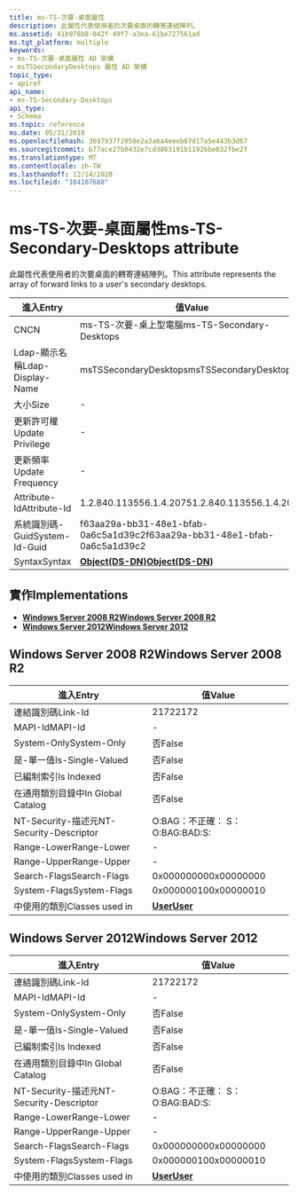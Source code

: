 ```yaml
---
title: ms-TS-次要-桌面屬性
description: 此屬性代表使用者的次要桌面的轉寄連結陣列。
ms.assetid: 41b978b8-042f-49f7-a3ea-61be727561ad
ms.tgt_platform: multiple
keywords:
- ms-TS-次要-桌面屬性 AD 架構
- msTSSecondaryDesktops 屬性 AD 架構
topic_type:
- apiref
api_name:
- ms-TS-Secondary-Desktops
api_type:
- Schema
ms.topic: reference
ms.date: 05/31/2018
ms.openlocfilehash: 3697937f2050e2a3a6a4eeeb67d17a5e443b3d67
ms.sourcegitcommit: b77ace27b0432e7cd3863191b11926be032fbe2f
ms.translationtype: MT
ms.contentlocale: zh-TW
ms.lasthandoff: 12/14/2020
ms.locfileid: "104107688"
---
```

# <a name="ms-ts-secondary-desktops-attribute"></a><span data-ttu-id="17190-105">ms-TS-次要-桌面屬性</span><span class="sxs-lookup"><span data-stu-id="17190-105">ms-TS-Secondary-Desktops attribute</span></span>

<span data-ttu-id="17190-106">此屬性代表使用者的次要桌面的轉寄連結陣列。</span><span class="sxs-lookup"><span data-stu-id="17190-106">This attribute represents the array of forward links to a user's secondary desktops.</span></span>



| <span data-ttu-id="17190-107">進入</span><span class="sxs-lookup"><span data-stu-id="17190-107">Entry</span></span> | <span data-ttu-id="17190-108">值</span><span class="sxs-lookup"><span data-stu-id="17190-108">Value</span></span> |
|-------------------|-----------------------------------------|
| <span data-ttu-id="17190-109">CN</span><span class="sxs-lookup"><span data-stu-id="17190-109">CN</span></span>                | <span data-ttu-id="17190-110">ms-TS-次要-桌上型電腦</span><span class="sxs-lookup"><span data-stu-id="17190-110">ms-TS-Secondary-Desktops</span></span>                |
| <span data-ttu-id="17190-111">Ldap-顯示名稱</span><span class="sxs-lookup"><span data-stu-id="17190-111">Ldap-Display-Name</span></span> | <span data-ttu-id="17190-112">msTSSecondaryDesktops</span><span class="sxs-lookup"><span data-stu-id="17190-112">msTSSecondaryDesktops</span></span>                   |
| <span data-ttu-id="17190-113">大小</span><span class="sxs-lookup"><span data-stu-id="17190-113">Size</span></span>              | \-                                      |
| <span data-ttu-id="17190-114">更新許可權</span><span class="sxs-lookup"><span data-stu-id="17190-114">Update Privilege</span></span>  | \-                                      |
| <span data-ttu-id="17190-115">更新頻率</span><span class="sxs-lookup"><span data-stu-id="17190-115">Update Frequency</span></span>  | \-                                      |
| <span data-ttu-id="17190-116">Attribute-Id</span><span class="sxs-lookup"><span data-stu-id="17190-116">Attribute-Id</span></span>      | <span data-ttu-id="17190-117">1.2.840.113556.1.4.2075</span><span class="sxs-lookup"><span data-stu-id="17190-117">1.2.840.113556.1.4.2075</span></span>                 |
| <span data-ttu-id="17190-118">系統識別碼-Guid</span><span class="sxs-lookup"><span data-stu-id="17190-118">System-Id-Guid</span></span>    | <span data-ttu-id="17190-119">f63aa29a-bb31-48e1-bfab-0a6c5a1d39c2</span><span class="sxs-lookup"><span data-stu-id="17190-119">f63aa29a-bb31-48e1-bfab-0a6c5a1d39c2</span></span>    |
| <span data-ttu-id="17190-120">Syntax</span><span class="sxs-lookup"><span data-stu-id="17190-120">Syntax</span></span>            | [<span data-ttu-id="17190-121">**Object(DS-DN)**</span><span class="sxs-lookup"><span data-stu-id="17190-121">**Object(DS-DN)**</span></span>](s-object-ds-dn.md) |



## <a name="implementations"></a><span data-ttu-id="17190-122">實作</span><span class="sxs-lookup"><span data-stu-id="17190-122">Implementations</span></span>

-   [<span data-ttu-id="17190-123">**Windows Server 2008 R2**</span><span class="sxs-lookup"><span data-stu-id="17190-123">**Windows Server 2008 R2**</span></span>](#windows-server-2008-r2)
-   [<span data-ttu-id="17190-124">**Windows Server 2012**</span><span class="sxs-lookup"><span data-stu-id="17190-124">**Windows Server 2012**</span></span>](#windows-server-2012)

## <a name="windows-server-2008-r2"></a><span data-ttu-id="17190-125">Windows Server 2008 R2</span><span class="sxs-lookup"><span data-stu-id="17190-125">Windows Server 2008 R2</span></span>



| <span data-ttu-id="17190-126">進入</span><span class="sxs-lookup"><span data-stu-id="17190-126">Entry</span></span> | <span data-ttu-id="17190-127">值</span><span class="sxs-lookup"><span data-stu-id="17190-127">Value</span></span> |
|------------------------|-----------------------------------|
| <span data-ttu-id="17190-128">連結識別碼</span><span class="sxs-lookup"><span data-stu-id="17190-128">Link-Id</span></span>                | <span data-ttu-id="17190-129">2172</span><span class="sxs-lookup"><span data-stu-id="17190-129">2172</span></span>                              |
| <span data-ttu-id="17190-130">MAPI-Id</span><span class="sxs-lookup"><span data-stu-id="17190-130">MAPI-Id</span></span>                | \-                                |
| <span data-ttu-id="17190-131">System-Only</span><span class="sxs-lookup"><span data-stu-id="17190-131">System-Only</span></span>            | <span data-ttu-id="17190-132">否</span><span class="sxs-lookup"><span data-stu-id="17190-132">False</span></span>                             |
| <span data-ttu-id="17190-133">是-單一值</span><span class="sxs-lookup"><span data-stu-id="17190-133">Is-Single-Valued</span></span>       | <span data-ttu-id="17190-134">否</span><span class="sxs-lookup"><span data-stu-id="17190-134">False</span></span>                             |
| <span data-ttu-id="17190-135">已編制索引</span><span class="sxs-lookup"><span data-stu-id="17190-135">Is Indexed</span></span>             | <span data-ttu-id="17190-136">否</span><span class="sxs-lookup"><span data-stu-id="17190-136">False</span></span>                             |
| <span data-ttu-id="17190-137">在通用類別目錄中</span><span class="sxs-lookup"><span data-stu-id="17190-137">In Global Catalog</span></span>      | <span data-ttu-id="17190-138">否</span><span class="sxs-lookup"><span data-stu-id="17190-138">False</span></span>                             |
| <span data-ttu-id="17190-139">NT-Security-描述元</span><span class="sxs-lookup"><span data-stu-id="17190-139">NT-Security-Descriptor</span></span> | <span data-ttu-id="17190-140">O:BAG：不正確： S：</span><span class="sxs-lookup"><span data-stu-id="17190-140">O:BAG:BAD:S:</span></span>                      |
| <span data-ttu-id="17190-141">Range-Lower</span><span class="sxs-lookup"><span data-stu-id="17190-141">Range-Lower</span></span>            | \-                                |
| <span data-ttu-id="17190-142">Range-Upper</span><span class="sxs-lookup"><span data-stu-id="17190-142">Range-Upper</span></span>            | \-                                |
| <span data-ttu-id="17190-143">Search-Flags</span><span class="sxs-lookup"><span data-stu-id="17190-143">Search-Flags</span></span>           | <span data-ttu-id="17190-144">0x00000000</span><span class="sxs-lookup"><span data-stu-id="17190-144">0x00000000</span></span>                        |
| <span data-ttu-id="17190-145">System-Flags</span><span class="sxs-lookup"><span data-stu-id="17190-145">System-Flags</span></span>           | <span data-ttu-id="17190-146">0x00000010</span><span class="sxs-lookup"><span data-stu-id="17190-146">0x00000010</span></span>                        |
| <span data-ttu-id="17190-147">中使用的類別</span><span class="sxs-lookup"><span data-stu-id="17190-147">Classes used in</span></span>        | [<span data-ttu-id="17190-148">**User**</span><span class="sxs-lookup"><span data-stu-id="17190-148">**User**</span></span>](c-user.md)<br/> |



## <a name="windows-server-2012"></a><span data-ttu-id="17190-149">Windows Server 2012</span><span class="sxs-lookup"><span data-stu-id="17190-149">Windows Server 2012</span></span>



| <span data-ttu-id="17190-150">進入</span><span class="sxs-lookup"><span data-stu-id="17190-150">Entry</span></span> | <span data-ttu-id="17190-151">值</span><span class="sxs-lookup"><span data-stu-id="17190-151">Value</span></span> |
|------------------------|-----------------------------------|
| <span data-ttu-id="17190-152">連結識別碼</span><span class="sxs-lookup"><span data-stu-id="17190-152">Link-Id</span></span>                | <span data-ttu-id="17190-153">2172</span><span class="sxs-lookup"><span data-stu-id="17190-153">2172</span></span>                              |
| <span data-ttu-id="17190-154">MAPI-Id</span><span class="sxs-lookup"><span data-stu-id="17190-154">MAPI-Id</span></span>                | \-                                |
| <span data-ttu-id="17190-155">System-Only</span><span class="sxs-lookup"><span data-stu-id="17190-155">System-Only</span></span>            | <span data-ttu-id="17190-156">否</span><span class="sxs-lookup"><span data-stu-id="17190-156">False</span></span>                             |
| <span data-ttu-id="17190-157">是-單一值</span><span class="sxs-lookup"><span data-stu-id="17190-157">Is-Single-Valued</span></span>       | <span data-ttu-id="17190-158">否</span><span class="sxs-lookup"><span data-stu-id="17190-158">False</span></span>                             |
| <span data-ttu-id="17190-159">已編制索引</span><span class="sxs-lookup"><span data-stu-id="17190-159">Is Indexed</span></span>             | <span data-ttu-id="17190-160">否</span><span class="sxs-lookup"><span data-stu-id="17190-160">False</span></span>                             |
| <span data-ttu-id="17190-161">在通用類別目錄中</span><span class="sxs-lookup"><span data-stu-id="17190-161">In Global Catalog</span></span>      | <span data-ttu-id="17190-162">否</span><span class="sxs-lookup"><span data-stu-id="17190-162">False</span></span>                             |
| <span data-ttu-id="17190-163">NT-Security-描述元</span><span class="sxs-lookup"><span data-stu-id="17190-163">NT-Security-Descriptor</span></span> | <span data-ttu-id="17190-164">O:BAG：不正確： S：</span><span class="sxs-lookup"><span data-stu-id="17190-164">O:BAG:BAD:S:</span></span>                      |
| <span data-ttu-id="17190-165">Range-Lower</span><span class="sxs-lookup"><span data-stu-id="17190-165">Range-Lower</span></span>            | \-                                |
| <span data-ttu-id="17190-166">Range-Upper</span><span class="sxs-lookup"><span data-stu-id="17190-166">Range-Upper</span></span>            | \-                                |
| <span data-ttu-id="17190-167">Search-Flags</span><span class="sxs-lookup"><span data-stu-id="17190-167">Search-Flags</span></span>           | <span data-ttu-id="17190-168">0x00000000</span><span class="sxs-lookup"><span data-stu-id="17190-168">0x00000000</span></span>                        |
| <span data-ttu-id="17190-169">System-Flags</span><span class="sxs-lookup"><span data-stu-id="17190-169">System-Flags</span></span>           | <span data-ttu-id="17190-170">0x00000010</span><span class="sxs-lookup"><span data-stu-id="17190-170">0x00000010</span></span>                        |
| <span data-ttu-id="17190-171">中使用的類別</span><span class="sxs-lookup"><span data-stu-id="17190-171">Classes used in</span></span>        | [<span data-ttu-id="17190-172">**User**</span><span class="sxs-lookup"><span data-stu-id="17190-172">**User**</span></span>](c-user.md)<br/> |



 

 





